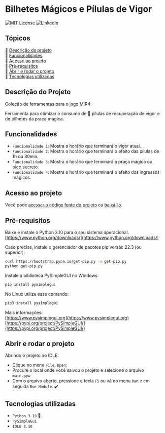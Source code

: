# Bilhetes Mágicos e Pílulas de Vigor 

[![MIT License][license-shield]][license-url]
[![LinkedIn][linkedin-shield]][linkedin-url]

## Tópicos 

:small_blue_diamond: [Descrição do projeto](#descrição-do-projeto)<br>
:small_blue_diamond: [Funcionalidades](#funcionalidades)<br>
:small_blue_diamond: [Acesso ao projeto](#acesso-ao-projeto)<br>
:small_blue_diamond: [Pré-requisitos](#pré-requisitos)<br>
:small_blue_diamond: [Abrir e rodar o projeto](#abrir-e-rodar-o-projeto)<br>
:small_blue_diamond: [Tecnologias utilizadas](#tecnologias-utilizadas)<br>


## Descrição do Projeto

Coleção de ferramentas para o jogo MIR4:

Ferramenta para otimizar o consumo de 💊 pílulas de recuperação de vigor e de bilhetes da praça mágica.<br>

## Funcionalidades
- `Funcionalidade 1`: Mostra o horário que terminará o vigor atual.
- `Funcionalidade 2`: Mostra o horário que terminará o efeito das pílulas de 1h ou 30min.
- `Funcionalidade 3`: Mostra o horário que terminará a praça mágica ou pico secreto.
- `Funcionalidade 4`: Mostra o horário que terminará o efeito dos ingressos mágicos.

## Acesso ao projeto

Você pode [acessar o código fonte do projeto](https://github.com/eder-projetos-dev/calcular-vigor-mir4) ou [baixá-lo](https://github.com/eder-projetos-dev/calcular-vigor-mir4/archive/refs/heads/main.zip).

## Pré-requisitos

Baixe e instale o Python 3.10 para o seu sistema operacional.<br>
[https://www.python.org/downloads/](https://www.python.org/downloads/)<br>

Caso precise, instale o gerenciador de pacotes pip versão 22.3 (ou superior):<br>
```bash
curl https://bootstrap.pypa.io/get-pip.py -o get-pip.py
python get-pip.py
```
Instale a biblioteca PySimpleGUI no Windows:<br>
```bash
pip install pysimplegui
```
No Linux utilize esse comando:<br>
```bash
pip3 install pysimplegui
```

Mais informações:<br>
[https://www.pysimplegui.org](https://www.pysimplegui.org)<br>
[https://pypi.org/project/PySimpleGUI/](https://pypi.org/project/PySimpleGUI/)<br>


## Abrir e rodar o projeto

Abrindo o projeto no IDLE:
- Clique no menu `File`, `Open`;
- Procure o local onde você salvou o projeto e selecione o arquivo `main.pyw`.
- Com o arquivo aberto, pressione a tecla `F5` ou vá no menu `Run` e em seguida `Run Module`. :heavy_check_mark:


## Tecnologias utilizadas

- ``Python 3.10`` :snake:
- ``PySimpleGui``
- ``IDLE 3.10``

<!-- MARKDOWN LINKS & IMAGES -->
<!-- https://www.markdownguide.org/basic-syntax/#reference-style-links -->
[license-shield]: https://img.shields.io/github/license/othneildrew/Best-README-Template.svg?style=for-the-badge
[license-url]: https://github.com/othneildrew/Best-README-Template/blob/master/LICENSE.txt
[linkedin-shield]: https://img.shields.io/badge/-LinkedIn-black.svg?style=for-the-badge&logo=linkedin&colorB=555
[linkedin-url]: https://www.linkedin.com/in/%C3%A9der-lu%C3%ADs-britto-garcia-803778207/
